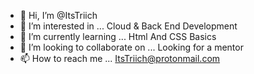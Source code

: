 - 👋 Hi, I’m @ItsTriich
- 👀 I’m interested in ... Cloud & Back End Development 
- 🌱 I’m currently learning ... Html And CSS Basics
- 💞️ I’m looking to collaborate on ... Looking for a mentor
- 📫 How to reach me ... ItsTriich@protonmail.com

<!---
ItsTriich/ItsTriich is a ✨ special ✨ repository because its `README.md` (this file) appears on your GitHub profile.
You can click the Preview link to take a look at your changes.
--->
